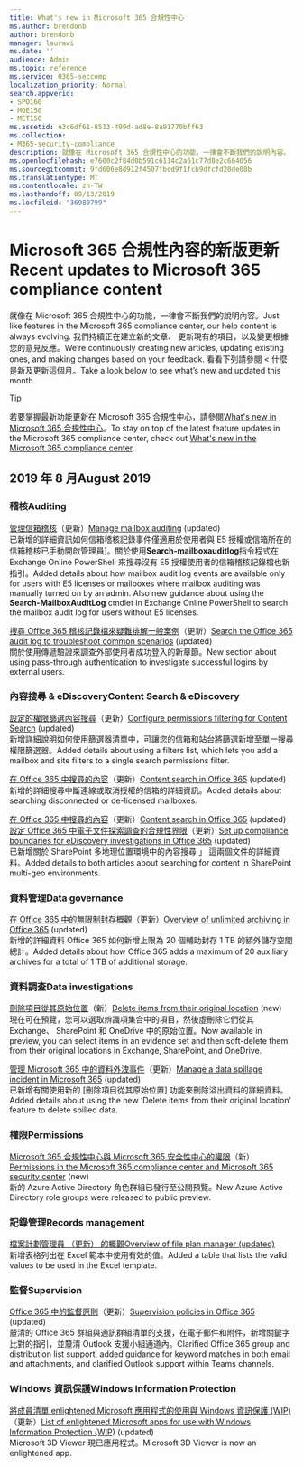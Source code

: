 ```yaml
---
title: What's new in Microsoft 365 合規性中心
ms.author: brendonb
author: brendonb
manager: laurawi
ms.date: ''
audience: Admin
ms.topic: reference
ms.service: O365-seccomp
localization_priority: Normal
search.appverid:
- SPO160
- MOE150
- MET150
ms.assetid: e3c6df61-8513-499d-ad8e-8a91770bff63
ms.collection:
- M365-security-compliance
description: 就像在 Microsoft 365 合規性中心的功能，一律會不斷我們的說明內容。 我們持續正在建立新的文章、 更新現有的項目，以及變更根據您的意見反應。 了解什麼是新及更新這個月。
ms.openlocfilehash: e7600c2f84d0b591c6114c2a61c77d8e2c664056
ms.sourcegitcommit: 9fd606e8d912f4507fbcd9f1fcb9dfcfd20de08b
ms.translationtype: MT
ms.contentlocale: zh-TW
ms.lasthandoff: 09/13/2019
ms.locfileid: "36980799"
---
```

# <a name="recent-updates-to-microsoft-365-compliance-content"></a><span data-ttu-id="6f876-105">Microsoft 365 合規性內容的新版更新</span><span class="sxs-lookup"><span data-stu-id="6f876-105">Recent updates to Microsoft 365 compliance content</span></span>

<span data-ttu-id="6f876-106">就像在 Microsoft 365 合規性中心的功能，一律會不斷我們的說明內容。</span><span class="sxs-lookup"><span data-stu-id="6f876-106">Just like features in the Microsoft 365 compliance center, our help content is always evolving.</span></span> <span data-ttu-id="6f876-107">我們持續正在建立新的文章、 更新現有的項目，以及變更根據您的意見反應。</span><span class="sxs-lookup"><span data-stu-id="6f876-107">We’re continuously creating new articles, updating existing ones, and making changes based on your feedback.</span></span> <span data-ttu-id="6f876-108">看看下列請參閱 < 什麼是新及更新這個月。</span><span class="sxs-lookup"><span data-stu-id="6f876-108">Take a look below to see what’s new and updated this month.</span></span>

> [!TIP]
> <span data-ttu-id="6f876-109">若要掌握最新功能更新在 Microsoft 365 合規性中心，請參閱[What's new in Microsoft 365 合規性中心](whats-new.md)。</span><span class="sxs-lookup"><span data-stu-id="6f876-109">To stay on top of the latest feature updates in the Microsoft 365 compliance center, check out [What's new in the Microsoft 365 compliance center](whats-new.md).</span></span>

## <a name="august-2019"></a><span data-ttu-id="6f876-110">2019 年 8 月</span><span class="sxs-lookup"><span data-stu-id="6f876-110">August 2019</span></span>

### <a name="auditing"></a><span data-ttu-id="6f876-111">稽核</span><span class="sxs-lookup"><span data-stu-id="6f876-111">Auditing</span></span>

<span data-ttu-id="6f876-112">[管理信箱稽核](enable-mailbox-auditing.md#more-information)（更新）</span><span class="sxs-lookup"><span data-stu-id="6f876-112">[Manage mailbox auditing](enable-mailbox-auditing.md#more-information) (updated)</span></span><br><span data-ttu-id="6f876-113">已新增的詳細資訊如何信箱稽核記錄事件僅適用於使用者與 E5 授權或信箱所在的信箱稽核已手動開啟管理員]。關於使用**Search-mailboxauditlog**指令程式在 Exchange Online PowerShell 來搜尋沒有 E5 授權使用者的信箱稽核記錄檔也新指引。</span><span class="sxs-lookup"><span data-stu-id="6f876-113">Added details about how mailbox audit log events are available only for users with E5 licenses or mailboxes where mailbox auditing was manually turned on by an admin. Also new guidance about using the **Search-MailboxAuditLog** cmdlet in Exchange Online PowerShell to search the mailbox audit log for users without E5 licenses.</span></span>

<span data-ttu-id="6f876-114">[搜尋 Office 365 稽核記錄檔來疑難排解一般案例](auditing-troubleshooting-scenarios.md#investigate-why-there-was-a-successful-login-by-a-user-outside-your-organization)（更新）</span><span class="sxs-lookup"><span data-stu-id="6f876-114">[Search the Office 365 audit log to troubleshoot common scenarios](auditing-troubleshooting-scenarios.md#investigate-why-there-was-a-successful-login-by-a-user-outside-your-organization) (updated)</span></span><br><span data-ttu-id="6f876-115">關於使用傳遞驗證來調查外部使用者成功登入的新章節。</span><span class="sxs-lookup"><span data-stu-id="6f876-115">New section about using pass-through authentication to investigate successful logins by external users.</span></span>

### <a name="content-search--ediscovery"></a><span data-ttu-id="6f876-116">內容搜尋 & eDiscovery</span><span class="sxs-lookup"><span data-stu-id="6f876-116">Content Search & eDiscovery</span></span>

<span data-ttu-id="6f876-117">[設定的權限篩選內容搜尋](permissions-filtering-for-content-search.md#using-a-filters-list-to-combine-filter-types)（更新）</span><span class="sxs-lookup"><span data-stu-id="6f876-117">[Configure permissions filtering for Content Search](permissions-filtering-for-content-search.md#using-a-filters-list-to-combine-filter-types) (updated)</span></span><br><span data-ttu-id="6f876-118">新增詳細說明如何使用篩選器清單中，可讓您的信箱和站台將篩選新增至單一搜尋權限篩選器。</span><span class="sxs-lookup"><span data-stu-id="6f876-118">Added details about using a filters list, which lets you add a mailbox and site filters to a single search permissions filter.</span></span>

<span data-ttu-id="6f876-119">[在 Office 365 中搜尋的內容](content-search.md#searching-disconnected-or-de-licensed-mailboxes)（更新）</span><span class="sxs-lookup"><span data-stu-id="6f876-119">[Content search in Office 365](content-search.md#searching-disconnected-or-de-licensed-mailboxes) (updated)</span></span><br><span data-ttu-id="6f876-120">新增的詳細搜尋中斷連線或取消授權的信箱的詳細資訊。</span><span class="sxs-lookup"><span data-stu-id="6f876-120">Added details about searching disconnected or de-licensed mailboxes.</span></span>

<span data-ttu-id="6f876-121">[在 Office 365 中搜尋的內容](content-search.md#searching-for-content-in-a-sharepoint-multi-geo-environment)（更新）</span><span class="sxs-lookup"><span data-stu-id="6f876-121">[Content search in Office 365](content-search.md#searching-for-content-in-a-sharepoint-multi-geo-environment) (updated)</span></span><br>
<span data-ttu-id="6f876-122">[設定 Office 365 中電子文件探索調查的合規性界限](set-up-compliance-boundaries.md#searching-and-exporting-content-in-multi-geo-environments)（更新）</span><span class="sxs-lookup"><span data-stu-id="6f876-122">[Set up compliance boundaries for eDiscovery investigations in Office 365](set-up-compliance-boundaries.md#searching-and-exporting-content-in-multi-geo-environments) (updated)</span></span><br><span data-ttu-id="6f876-123">已新增關於 SharePoint 多地理位置環境中的內容搜尋 」 這兩個文件的詳細資料。</span><span class="sxs-lookup"><span data-stu-id="6f876-123">Added details to both articles about searching for content in SharePoint multi-geo environments.</span></span>

### <a name="data-governance"></a><span data-ttu-id="6f876-124">資料管理</span><span class="sxs-lookup"><span data-stu-id="6f876-124">Data governance</span></span>

<span data-ttu-id="6f876-125">[在 Office 365 中的無限制封存概觀](unlimited-archiving.md#how-auto-expanding-archiving-works)（更新）</span><span class="sxs-lookup"><span data-stu-id="6f876-125">[Overview of unlimited archiving in Office 365](unlimited-archiving.md#how-auto-expanding-archiving-works) (updated)</span></span><br><span data-ttu-id="6f876-126">新增的詳細資料 Office 365 如何新增上限為 20 個輔助封存 1 TB 的額外儲存空間總計。</span><span class="sxs-lookup"><span data-stu-id="6f876-126">Added details about how Office 365 adds a maximum of 20 auxiliary archives for a total of 1 TB of additional storage.</span></span>

### <a name="data-investigations"></a><span data-ttu-id="6f876-127">資料調查</span><span class="sxs-lookup"><span data-stu-id="6f876-127">Data investigations</span></span>

<span data-ttu-id="6f876-128">[刪除項目從其原始位置](datainvestigations/delete-items-from-original-locations.md)（新）</span><span class="sxs-lookup"><span data-stu-id="6f876-128">[Delete items from their original location](datainvestigations/delete-items-from-original-locations.md) (new)</span></span><br><span data-ttu-id="6f876-129">現在可在預覽，您可以選取辨識項集合中的項目，然後虛刪除它們從其 Exchange、 SharePoint 和 OneDrive 中的原始位置。</span><span class="sxs-lookup"><span data-stu-id="6f876-129">Now available in preview, you can select items in an evidence set and then soft-delete them from their original locations in Exchange, SharePoint, and OneDrive.</span></span>

<span data-ttu-id="6f876-130">[管理 Microsoft 365 中的資料外洩事件](datainvestigations/manage-data-spillage-incidents.md#step-4-delete-the-spilled-data)（更新）</span><span class="sxs-lookup"><span data-stu-id="6f876-130">[Manage a data spillage incident in Microsoft 365](datainvestigations/manage-data-spillage-incidents.md#step-4-delete-the-spilled-data) (updated)</span></span><br><span data-ttu-id="6f876-131">已新增有關使用新的 [刪除項目從其原始位置] 功能來刪除溢出資料的詳細資料。</span><span class="sxs-lookup"><span data-stu-id="6f876-131">Added details about using the new ‘Delete items from their original location’ feature to delete spilled data.</span></span>

### <a name="permissions"></a><span data-ttu-id="6f876-132">權限</span><span class="sxs-lookup"><span data-stu-id="6f876-132">Permissions</span></span>

<span data-ttu-id="6f876-133">[Microsoft 365 合規性中心與 Microsoft 365 安全性中心的權限](permissions-microsoft-365-compliance-security.md)（新）</span><span class="sxs-lookup"><span data-stu-id="6f876-133">[Permissions in the Microsoft 365 compliance center and Microsoft 365 security center](permissions-microsoft-365-compliance-security.md) (new)</span></span><br><span data-ttu-id="6f876-134">新的 Azure Active Directory 角色群組已發行至公開預覽。</span><span class="sxs-lookup"><span data-stu-id="6f876-134">New Azure Active Directory role groups were released to public preview.</span></span>

### <a name="records-management"></a><span data-ttu-id="6f876-135">記錄管理</span><span class="sxs-lookup"><span data-stu-id="6f876-135">Records management</span></span>

[<span data-ttu-id="6f876-136">檔案計劃管理員 （更新） 的概觀</span><span class="sxs-lookup"><span data-stu-id="6f876-136">Overview of file plan manager (updated)</span></span>](file-plan-manager.md#export-all-existing-retention-labels-to-analyze-andor-perform-offline-reviews)<br><span data-ttu-id="6f876-137">新增表格列出在 Excel 範本中使用有效的值。</span><span class="sxs-lookup"><span data-stu-id="6f876-137">Added a table that lists the valid values to be used in the Excel template.</span></span>

### <a name="supervision"></a><span data-ttu-id="6f876-138">監督</span><span class="sxs-lookup"><span data-stu-id="6f876-138">Supervision</span></span>

<span data-ttu-id="6f876-139">[Office 365 中的監督原則](supervision-policies.md)（更新）</span><span class="sxs-lookup"><span data-stu-id="6f876-139">[Supervision policies in Office 365](supervision-policies.md) (updated)</span></span><br><span data-ttu-id="6f876-140">釐清的 Office 365 群組與通訊群組清單的支援，在電子郵件和附件，新增關鍵字比對的指引，並釐清 Outlook 支援小組通道內。</span><span class="sxs-lookup"><span data-stu-id="6f876-140">Clarified Office 365 group and distribution list support, added guidance for keyword matches in both email and attachments, and clarified Outlook support within Teams channels.</span></span>

### <a name="windows-information-protection"></a><span data-ttu-id="6f876-141">Windows 資訊保護</span><span class="sxs-lookup"><span data-stu-id="6f876-141">Windows Information Protection</span></span>

<span data-ttu-id="6f876-142">[將成員清單 enlightened Microsoft 應用程式的使用與 Windows 資訊保護 (WIP)](https://docs.microsoft.com/windows/security/information-protection/windows-information-protection/enlightened-microsoft-apps-and-wip)（更新）</span><span class="sxs-lookup"><span data-stu-id="6f876-142">[List of enlightened Microsoft apps for use with Windows Information Protection (WIP)](https://docs.microsoft.com/windows/security/information-protection/windows-information-protection/enlightened-microsoft-apps-and-wip) (updated)</span></span> <br><span data-ttu-id="6f876-143">Microsoft 3D Viewer 現已應用程式。</span><span class="sxs-lookup"><span data-stu-id="6f876-143">Microsoft 3D Viewer is now an enlightened app.</span></span>
